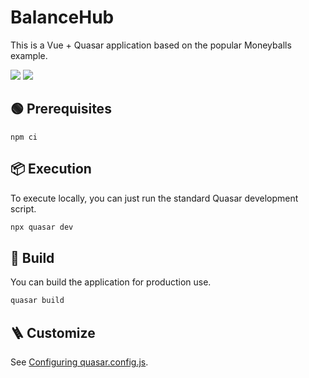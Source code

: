# BalanceHub

This is a Vue + Quasar application based on the popular Moneyballs example.

<img src="https://img.shields.io/npm/v/quasar?label=quasar"> <img src="https://img.shields.io/npm/v/%40quasar/app-vite?label=@quasar/app-vite">

## 🟢 Prerequisites

```shell
npm ci
```

## 📦 Execution

To execute locally, you can just run the standard Quasar development script.

```bash
npx quasar dev
```

## 🧬 Build

You can build the application for production use.

```bash
quasar build
```

## 🪜 Customize

See [Configuring quasar.config.js](https://v2.quasar.dev/quasar-cli-vite/quasar-config-js).
